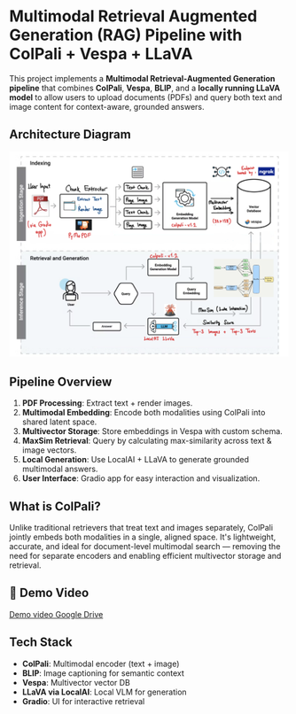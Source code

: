 # Multimodal Retrieval Augmented Generation (RAG) Pipeline with ColPali + Vespa + LLaVA

This project implements a **Multimodal Retrieval-Augmented Generation pipeline** that combines **ColPali**, **Vespa**, **BLIP**, and a **locally running LLaVA model** to allow users to upload documents (PDFs) and query both text and image content for context-aware, grounded answers.

## Architecture Diagram

![Multimodal RAG Pipeline](pipelineDiagram.png)

## Pipeline Overview

1. **PDF Processing**: Extract text + render images.
2. **Multimodal Embedding**: Encode both modalities using ColPali into shared latent space.
3. **Multivector Storage**: Store embeddings in Vespa with custom schema.
4. **MaxSim Retrieval**: Query by calculating max-similarity across text & image vectors.
5. **Local Generation**: Use LocalAI + LLaVA to generate grounded multimodal answers.
6. **User Interface**: Gradio app for easy interaction and visualization.

## What is ColPali?

Unlike traditional retrievers that treat text and images separately, ColPali jointly embeds both modalities in a single, aligned space. It's lightweight, accurate, and ideal for document-level multimodal search — removing the need for separate encoders and enabling efficient multivector storage and retrieval.


## 🎥 Demo Video

[Demo video Google Drive]([https://your-google-drive-link-here](https://drive.google.com/file/d/1d9aEpawugvF-HpCs1mrhQ3Fx9Iv2_QKz/view?usp=sharing))

##  Tech Stack

- **ColPali**: Multimodal encoder (text + image)
- **BLIP**: Image captioning for semantic context
- **Vespa**: Multivector vector DB
- **LLaVA via LocalAI**: Local VLM for generation
- **Gradio**: UI for interactive retrieval


